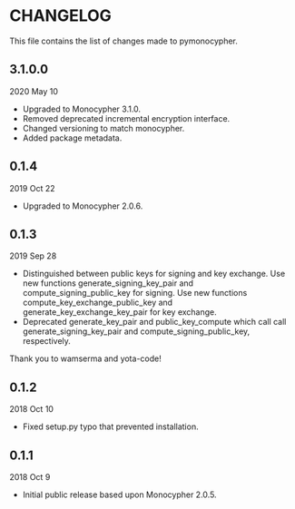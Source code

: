 
# CHANGELOG

This file contains the list of changes made to pymonocypher.


## 3.1.0.0

2020 May 10

*   Upgraded to Monocypher 3.1.0.
*   Removed deprecated incremental encryption interface.
*   Changed versioning to match monocypher.
*   Added package metadata.


## 0.1.4

2019 Oct 22

*   Upgraded to Monocypher 2.0.6.


## 0.1.3

2019 Sep 28

*   Distinguished between public keys for signing and key exchange.
    Use new functions generate_signing_key_pair and compute_signing_public_key
    for signing.  Use new functions compute_key_exchange_public_key and
    generate_key_exchange_key_pair for key exchange.
*   Deprecated generate_key_pair and public_key_compute which call
    call generate_signing_key_pair and compute_signing_public_key,
    respectively.

Thank you to wamserma and yota-code!


## 0.1.2

2018 Oct 10

*   Fixed setup.py typo that prevented installation.


## 0.1.1

2018 Oct 9

*   Initial public release based upon Monocypher 2.0.5.

